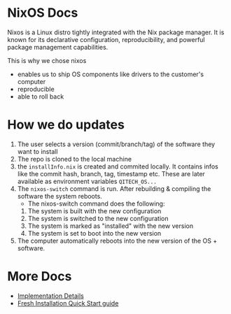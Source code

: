 # NixOS Docs

Nixos is a Linux distro tightly integrated with the Nix package manager. It is known for its declarative configuration, reproducibility, and powerful package management capabilities.

This is why we chose nixos
- enables us to ship OS components like drivers to the customer's computer
- reproducible
- able to roll back

# How we do updates
1. The user selects a version (commit/branch/tag) of the software they want to install
2. The repo is cloned to the local machine
3. the `installInfo.nix` is created and commited locally. It contains infos like the commit hash, branch, tag, timestamp etc. These are later available as environment variables `QITECH_OS...`
4. The `nixos-switch` command is run. After rebuilding & compiling the software the system reboots.
   - The nixos-switch command does the following:
   1. The system is built with the new configuration
   2. The system is switched to the new configuration
   3. The system is marked as "installed" with the new version
   4. The system is set to boot into the new version
5. The computer automatically reboots into the new version of the OS + software.

# More Docs
- [Implementation Details](./details.md)
- [Fresh Installation Quick Start guide](./quick-start.md)